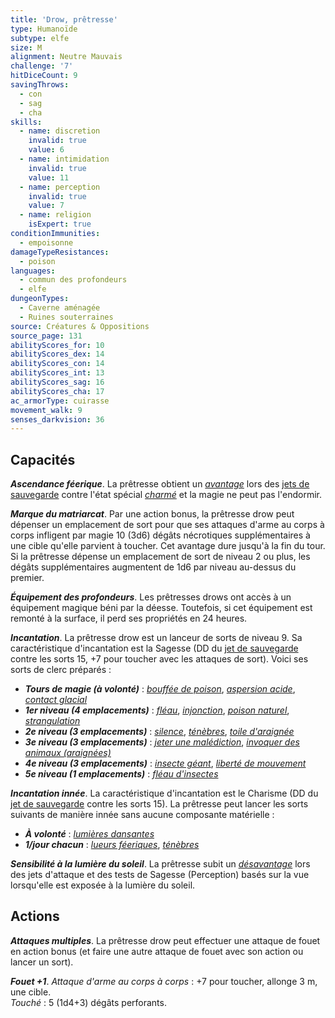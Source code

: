 ```yaml
---
title: 'Drow, prêtresse'
type: Humanoïde
subtype: elfe
size: M
alignment: Neutre Mauvais
challenge: '7'
hitDiceCount: 9
savingThrows:
  - con
  - sag
  - cha
skills:
  - name: discretion
    invalid: true
    value: 6
  - name: intimidation
    invalid: true
    value: 11
  - name: perception
    invalid: true
    value: 7
  - name: religion
    isExpert: true
conditionImmunities:
  - empoisonne
damageTypeResistances:
  - poison
languages:
  - commun des profondeurs
  - elfe
dungeonTypes:
  - Caverne aménagée
  - Ruines souterraines
source: Créatures & Oppositions
source_page: 131
abilityScores_for: 10
abilityScores_dex: 14
abilityScores_con: 14
abilityScores_int: 13
abilityScores_sag: 16
abilityScores_cha: 17
ac_armorType: cuirasse
movement_walk: 9
senses_darkvision: 36
---
```

## Capacités
_**Ascendance féerique**_. La prêtresse obtient un [_avantage_](/utiliser-les-caracteristiques/#avantage-et-desavantage) lors des [jets de sauvegarde](/utiliser-les-caracteristiques/#jets-de-sauvegarde) contre l'état spécial [_charmé_](/gerer-la-sante-du-personnage/#charme) et la magie ne peut pas l'endormir.

_**Marque du matriarcat**_. Par une action bonus, la prêtresse drow peut dépenser un emplacement de sort pour que ses attaques d'arme au corps à corps infligent par magie 10 (3d6) dégâts nécrotiques supplémentaires à une cible qu'elle parvient à toucher. Cet avantage dure jusqu'à la fin du tour. Si la prêtresse dépense un emplacement de sort de niveau 2 ou plus, les dégâts supplémentaires augmentent de 1d6 par niveau au-dessus du premier.

_**Équipement des profondeurs**_. Les prêtresses drows ont accès à un équipement magique béni par la déesse. Toutefois, si cet équipement est remonté à la surface, il perd ses propriétés en 24 heures.

_**Incantation**_. La prêtresse drow est un lanceur de sorts de niveau 9. Sa caractéristique d'incantation est la Sagesse (DD du [jet de sauvegarde](/utiliser-les-caracteristiques/#jets-de-sauvegarde) contre les sorts 15, +7 pour toucher avec les attaques de sort). Voici ses sorts de clerc préparés :
* _**Tours de magie (à volonté)**_ : [_bouffée de poison_](/grimoire/bouffee-de-poison/), [_aspersion acide_](/grimoire/aspersion-acide/), [_contact glacial_](/grimoire/contact-glacial/)
* _**1er niveau (4 emplacements)**_ : [_fléau_](/grimoire/fleau/), [_injonction_](/grimoire/injonction/), [_poison naturel_](/grimoire/poison-naturel/), [_strangulation_](/grimoire/strangulation/)
* _**2e niveau (3 emplacements)**_ : [_silence_](/grimoire/silence/), [_ténèbres_](/grimoire/tenebres/), [_toile d'araignée_](/grimoire/toile-d-araignee/)
* _**3e niveau (3 emplacements)**_ : [_jeter une malédiction_](/grimoire/jeter-une-malediction/), [_invoquer des animaux (araignées)_](/grimoire/invoquer-des-animaux/)
* _**4e niveau (3 emplacements)**_ : [_insecte géant_](/grimoire/insecte-geant/), [_liberté de mouvement_](/grimoire/liberte-de-mouvement/)
* _**5e niveau (1 emplacements)**_ : [_fléau d'insectes_](/grimoire/fleau-d-insectes/)

_**Incantation innée**_. La caractéristique d'incantation est le Charisme (DD du [jet de sauvegarde](/utiliser-les-caracteristiques/#jets-de-sauvegarde) contre les sorts 15). La prêtresse peut lancer les sorts suivants de manière innée sans aucune composante matérielle :
* _**À volonté**_ : [_lumières dansantes_](/grimoire/lumieres-dansantes/)
* _**1/jour chacun**_ : [_lueurs féeriques_](/grimoire/lueurs-feeriques/), [_ténèbres_](/grimoire/tenebres/)

_**Sensibilité à la lumière du soleil**_. La prêtresse subit un [_désavantage_](/utiliser-les-caracteristiques/#avantage-et-desavantage) lors des jets d'attaque et des tests de Sagesse (Perception) basés sur la vue lorsqu'elle est exposée à la lumière du soleil.

## Actions
_**Attaques multiples**_. La prêtresse drow peut effectuer une attaque de fouet en action bonus (et faire une autre attaque de fouet avec son action ou lancer un sort).

_**Fouet +1**_. _Attaque d'arme au corps à corps_ : +7 pour toucher, allonge 3 m, une cible.  
_Touché_ : 5 (1d4+3) dégâts perforants.
